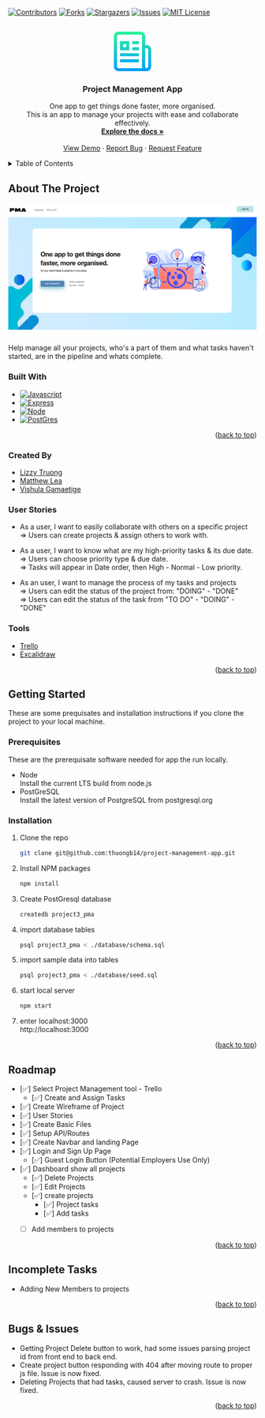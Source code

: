 <!-- Improved compatibility of back to top link: See: https://github.com/othneildrew/Best-README-Template/pull/73 -->
<a name="readme-top"></a>
<!--
*** Thanks for checking out the Best-README-Template. If you have a suggestion
*** that would make this better, please fork the repo and create a pull request
*** or simply open an issue with the tag "enhancement".
*** Don't forget to give the project a star!
*** Thanks again! Now go create something AMAZING! :D
-->



<!-- PROJECT SHIELDS -->
<!--
*** I'm using markdown "reference style" links for readability.
*** Reference links are enclosed in brackets [ ] instead of parentheses ( ).
*** See the bottom of this document for the declaration of the reference variables
*** for contributors-url, forks-url, etc. This is an optional, concise syntax you may use.
*** https://www.markdownguide.org/basic-syntax/#reference-style-links
-->
[![Contributors][contributors-shield]][contributors-url]
[![Forks][forks-shield]][forks-url]
[![Stargazers][stars-shield]][stars-url]
[![Issues][issues-shield]][issues-url]
[![MIT License][license-shield]][license-url]
<!-- [![LinkedIn][linkedin-shield]][linkedin-url] -->


<!-- PROJECT LOGO -->
<br />
<div align="center">
  <a href="https://github.com/thuongb14/project-management-app">
    <img src="images/logo.png" alt="Logo" width="80" height="80">
  </a>

<h3 align="center">Project Management App</h3>

  <p align="center">
    One app to get things done faster, more organised. <br />
    This is an app to manage your projects with ease and collaborate effectively.
    <br />
    <a href="https://github.com/thuongb14/project-management-app"><strong>Explore the docs »</strong></a>
    <br />
    <br />
    <a href="https://github.com/thuongb14/project-management-app">View Demo</a>
    ·
    <a href="https://github.com/thuongb14/project-management-app/issues">Report Bug</a>
    ·
    <a href="https://github.com/thuongb14/project-management-app/issues">Request Feature</a>
  </p>
</div>



<!-- TABLE OF CONTENTS -->
<details>
  <summary>Table of Contents</summary>
  <ol>
    <li>
      <a href="#about-the-project">About The Project</a>
      <ul>
        <li><a href="#built-with">Built With</a></li>
        <li><a href="#created-by">Created By</a></li>
        <li><a href="#user-stories">User Stories</a></li>
      </ul>
    </li>
    <li><a href="#tools">Tools</a></li>
    <li><a href="#roadmap">Roadmap</a></li>
    <li><a href="#incomplete-tasks">Incomplete Tasks</a></li>
    <li><a href="#bugs--issues">Bugs & Issues</a></li>
  </ol>
</details>


<!-- ABOUT THE PROJECT -->
## About The Project

[![Product Name Screen Shot][product-screenshot]](https://github.com/thuongb14/project-management-app)


Help manage all your projects, who's a part of them and what tasks haven't started, are in the pipeline and whats complete.

### Built With

* [![Javascript][Javascript]][Javascript-url]
* [![Express][Express]][Express-url]
* [![Node][NODE]][NODE-url]
* [![PostGres][PostGres]][PostGres-url]


<p align="right">(<a href="#readme-top">back to top</a>)</p>

### Created By
* [Lizzy Truong](https://github.com/thuongb14)<br />
* [Matthew Lea](https://github.com/Lyrefox)<br />
* [Vishula Gamaetige](https://github.com/Vishula)


### User Stories
* As a user, I want to easily collaborate with others on a specific project<br />
=> Users can create projects & assign others to work with.

* As a user, I want to know what are my high-priority tasks & its due date.<br />
=> Users can choose priority type & due date. <br />
=> Tasks will appear in Date order, then High - Normal - Low priority.

* As an user, I want to manage the process of my tasks and projects<br />
=> Users can edit the status of the project from: "DOING" - "DONE"<br />
=> Users can edit the status of the task from "TO DO" - "DOING" - "DONE"

### Tools
* [Trello][Trello-URL]
* [Excalidraw][Excali-URL]

<p align="right">(<a href="#readme-top">back to top</a>)</p>



<!-- GETTING STARTED -->
## Getting Started

These are some prequisates and installation instructions if you clone the project to your local machine.

### Prerequisites

These are the prerequisate software needed for app the run locally.
* Node<br />
  Install the current LTS build from node.js
* PostGreSQL<br />
  Install the latest version of PostgreSQL from postgresql.org


### Installation

1. Clone the repo
   ```sh
   git clone git@github.com:thuongb14/project-management-app.git
   ```
3. Install NPM packages
   ```sh
   npm install
   ```
4. Create PostGresql database
    ```sh
    createdb project3_pma
    ```
5. import database tables
    ```sh
    psql project3_pma < ./database/schema.sql
    ```
6. import sample data into tables
    ```sh
    psql project3_pma < ./database/seed.sql 
    ```
7. start local server
    ```sh
    npm start
    ```
8. enter localhost:3000<br />
    http://localhost:3000
    
<p align="right">(<a href="#readme-top">back to top</a>)</p>





<!-- ROADMAP -->
## Roadmap

- [✅] Select Project Management tool - Trello
    - [✅] Create and Assign Tasks
- [✅] Create Wireframe of Project
- [✅]  User Stories
- [✅] Create Basic Files
- [✅] Setup API/Routes
- [✅] Create Navbar and landing Page
- [✅] Login and Sign Up Page
    - [✅] Guest Login Button (Potential Employers Use Only) 
- [✅] Dashboard show all projects
    - [✅] Delete Projects
    - [✅] Edit Projects
    - [✅] create projects
        - [✅] Project tasks
        - [✅] Add tasks
    - [ ] Add members to projects
    


<p align="right">(<a href="#readme-top">back to top</a>)</p>


<!-- Incomplete Tasks -->
## Incomplete Tasks
- Adding New Members to projects

<p align="right">(<a href="#readme-top">back to top</a>)</p>

<!-- Bugs & Issues -->
## Bugs & Issues
- Getting Project Delete button to work, had some issues parsing project id from front end to back end.
- Create project button responding with 404 after moving route to proper js file. Issue is now fixed.
- Deleting Projects that had tasks, caused server to crash. Issue is now fixed.

<p align="right">(<a href="#readme-top">back to top</a>)</p>


<!-- MARKDOWN LINKS & IMAGES -->
<!-- https://www.markdownguide.org/basic-syntax/#reference-style-links -->
[contributors-shield]: https://img.shields.io/github/contributors/thuongb14/project-management-app.svg?style=for-the-badge
[contributors-url]: https://github.com/thuongb14/project-management-app/graphs/contributors
[forks-shield]: https://img.shields.io/github/forks/thuongb14/project-management-app.svg?style=for-the-badge
[forks-url]: https://github.com/thuongb14/project-management-app/network/members
[stars-shield]: https://img.shields.io/github/stars/thuongb14/project-management-app.svg?style=for-the-badge
[stars-url]: https://github.com/thuongb14/project-management-app/stargazers
[issues-shield]: https://img.shields.io/github/issues/thuongb14/project-management-app.svg?style=for-the-badge
[issues-url]: https://github.com/thuongb14/project-management-app/issues
[license-shield]: https://img.shields.io/github/license/thuongb14/project-management-app.svg?style=for-the-badge
[license-url]: https://github.com/thuongb14/project-management-app/blob/master/LICENSE.txt
[product-screenshot]: images/project3_pma.png
[Javascript]: https://img.shields.io/badge/Javascript-js-brightgreen
[Javascript-url]: https://www.javascript.com/
[Express]: https://img.shields.io/badge/Express-js-brightgreen
[Express-url]: https://expressjs.com/
[PostGres]: https://img.shields.io/badge/PostGres-SQL-red
[PostGres-URL]: https://www.postgresql.org/
[NODE]: https://img.shields.io/badge/NODE-js-brightgreen
[NODE-URL]: https://nodejs.org/en/
[Trello-URL]: https://trello.com/b/P8IMg6JQ/project-app
[Excali-URL]: https://excalidraw.com/#room=e6eda6cd11c5db0c1ca1,EwLYk6gnGaxWP4aLguUy0w
